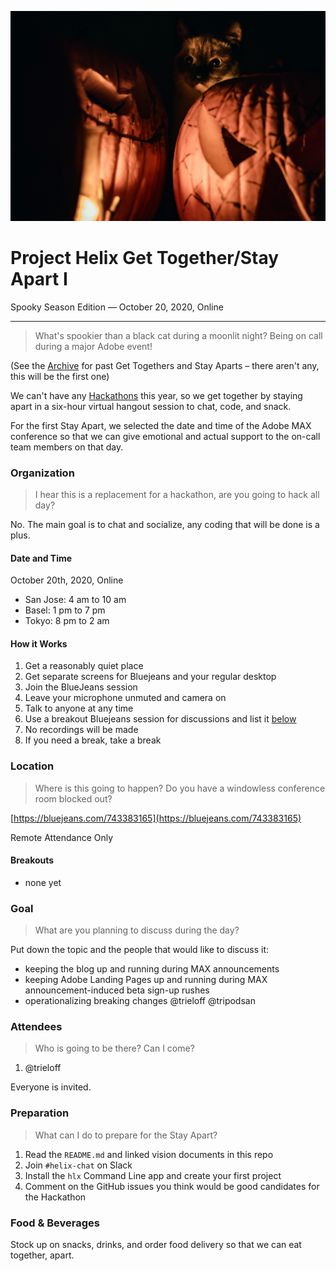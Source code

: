 ![](./1-spooky/1.jpg)

# Project Helix Get Together/Stay Apart I

Spooky Season Edition — October 20, 2020, Online

---

> What's spookier than a black cat during a moonlit night? Being on call during a major Adobe event!

(See the [Archive](./README.md) for past Get Togethers and Stay Aparts – there aren't any, this will be the first one)

We can't have any [Hackathons](../hackathons/README.md) this year, so we get together by staying apart in a six-hour virtual hangout session to chat, code, and snack.

For the first Stay Apart, we selected the date and time of the Adobe MAX conference so that we can give emotional and actual support to the on-call team members on that day.

### Organization

> I hear this is a replacement for a hackathon, are you going to hack all day?

No. The main goal is to chat and socialize, any coding that will be done is a plus.

#### Date and Time

October 20th, 2020, Online

- San Jose: 4 am to 10 am
- Basel: 1 pm to 7 pm
- Tokyo: 8 pm to 2 am

#### How it Works

1. Get a reasonably quiet place
2. Get separate screens for Bluejeans and your regular desktop
3. Join the BlueJeans session
4. Leave your microphone unmuted and camera on
5. Talk to anyone at any time
6. Use a breakout Bluejeans session for discussions and list it [below](#breakouts)
7. No recordings will be made
8. If you need a break, take a break

### Location

> Where is this going to happen? Do you have a windowless conference room blocked out?

[https://bluejeans.com/743383165](https://bluejeans.com/743383165)

Remote Attendance Only

#### Breakouts

- none yet

### Goal

> What are you planning to discuss during the day?

Put down the topic and the people that would like to discuss it:

* keeping the blog up and running during MAX announcements
* keeping Adobe Landing Pages up and running during MAX announcement-induced beta sign-up rushes
* operationalizing breaking changes @trieloff @tripodsan

### Attendees

> Who is going to be there? Can I come?

1. @trieloff 

Everyone is invited.

### Preparation

> What can I do to prepare for the Stay Apart?

1. Read the `README.md` and linked vision documents in this repo
2. Join `#helix-chat` on Slack
3. Install the `hlx` Command Line app and create your first project
4. Comment on the GitHub issues you think would be good candidates for the Hackathon

### Food & Beverages

Stock up on snacks, drinks, and order food delivery so that we can eat together, apart.
